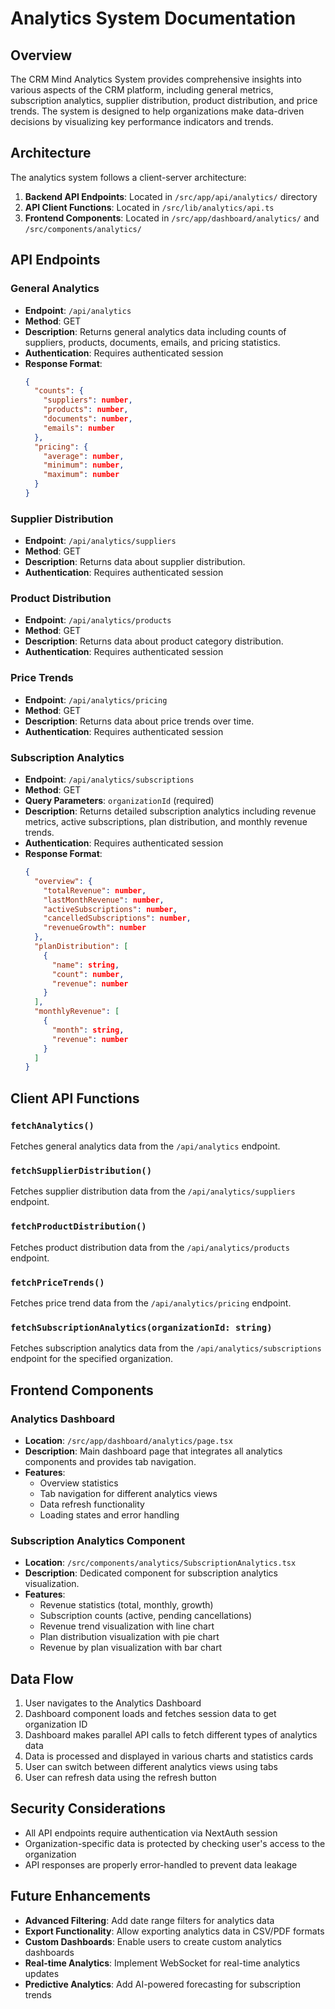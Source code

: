 # Analytics System Documentation

## Overview

The CRM Mind Analytics System provides comprehensive insights into various aspects of the CRM platform, including general metrics, subscription analytics, supplier distribution, product distribution, and price trends. The system is designed to help organizations make data-driven decisions by visualizing key performance indicators and trends.

## Architecture

The analytics system follows a client-server architecture:

1. **Backend API Endpoints**: Located in `/src/app/api/analytics/` directory
2. **API Client Functions**: Located in `/src/lib/analytics/api.ts`
3. **Frontend Components**: Located in `/src/app/dashboard/analytics/` and `/src/components/analytics/`

## API Endpoints

### General Analytics

- **Endpoint**: `/api/analytics`
- **Method**: GET
- **Description**: Returns general analytics data including counts of suppliers, products, documents, emails, and pricing statistics.
- **Authentication**: Requires authenticated session
- **Response Format**:
  ```json
  {
    "counts": {
      "suppliers": number,
      "products": number,
      "documents": number,
      "emails": number
    },
    "pricing": {
      "average": number,
      "minimum": number,
      "maximum": number
    }
  }
  ```

### Supplier Distribution

- **Endpoint**: `/api/analytics/suppliers`
- **Method**: GET
- **Description**: Returns data about supplier distribution.
- **Authentication**: Requires authenticated session

### Product Distribution

- **Endpoint**: `/api/analytics/products`
- **Method**: GET
- **Description**: Returns data about product category distribution.
- **Authentication**: Requires authenticated session

### Price Trends

- **Endpoint**: `/api/analytics/pricing`
- **Method**: GET
- **Description**: Returns data about price trends over time.
- **Authentication**: Requires authenticated session

### Subscription Analytics

- **Endpoint**: `/api/analytics/subscriptions`
- **Method**: GET
- **Query Parameters**: `organizationId` (required)
- **Description**: Returns detailed subscription analytics including revenue metrics, active subscriptions, plan distribution, and monthly revenue trends.
- **Authentication**: Requires authenticated session
- **Response Format**:
  ```json
  {
    "overview": {
      "totalRevenue": number,
      "lastMonthRevenue": number,
      "activeSubscriptions": number,
      "cancelledSubscriptions": number,
      "revenueGrowth": number
    },
    "planDistribution": [
      {
        "name": string,
        "count": number,
        "revenue": number
      }
    ],
    "monthlyRevenue": [
      {
        "month": string,
        "revenue": number
      }
    ]
  }
  ```

## Client API Functions

### `fetchAnalytics()`

Fetches general analytics data from the `/api/analytics` endpoint.

### `fetchSupplierDistribution()`

Fetches supplier distribution data from the `/api/analytics/suppliers` endpoint.

### `fetchProductDistribution()`

Fetches product distribution data from the `/api/analytics/products` endpoint.

### `fetchPriceTrends()`

Fetches price trend data from the `/api/analytics/pricing` endpoint.

### `fetchSubscriptionAnalytics(organizationId: string)`

Fetches subscription analytics data from the `/api/analytics/subscriptions` endpoint for the specified organization.

## Frontend Components

### Analytics Dashboard

- **Location**: `/src/app/dashboard/analytics/page.tsx`
- **Description**: Main dashboard page that integrates all analytics components and provides tab navigation.
- **Features**:
  - Overview statistics
  - Tab navigation for different analytics views
  - Data refresh functionality
  - Loading states and error handling

### Subscription Analytics Component

- **Location**: `/src/components/analytics/SubscriptionAnalytics.tsx`
- **Description**: Dedicated component for subscription analytics visualization.
- **Features**:
  - Revenue statistics (total, monthly, growth)
  - Subscription counts (active, pending cancellations)
  - Revenue trend visualization with line chart
  - Plan distribution visualization with pie chart
  - Revenue by plan visualization with bar chart

## Data Flow

1. User navigates to the Analytics Dashboard
2. Dashboard component loads and fetches session data to get organization ID
3. Dashboard makes parallel API calls to fetch different types of analytics data
4. Data is processed and displayed in various charts and statistics cards
5. User can switch between different analytics views using tabs
6. User can refresh data using the refresh button

## Security Considerations

- All API endpoints require authentication via NextAuth session
- Organization-specific data is protected by checking user's access to the organization
- API responses are properly error-handled to prevent data leakage

## Future Enhancements

- **Advanced Filtering**: Add date range filters for analytics data
- **Export Functionality**: Allow exporting analytics data in CSV/PDF formats
- **Custom Dashboards**: Enable users to create custom analytics dashboards
- **Real-time Analytics**: Implement WebSocket for real-time analytics updates
- **Predictive Analytics**: Add AI-powered forecasting for subscription trends
